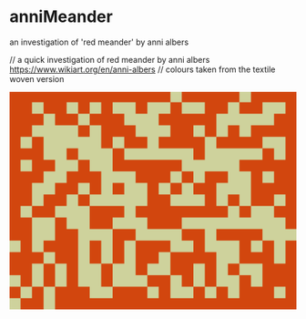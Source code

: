 # anniMeander
an investigation of 'red meander' by anni albers


// a quick investigation of red meander by anni albers https://www.wikiart.org/en/anni-albers
// colours taken from the textile woven version

![screenshot](red-meander.png)
